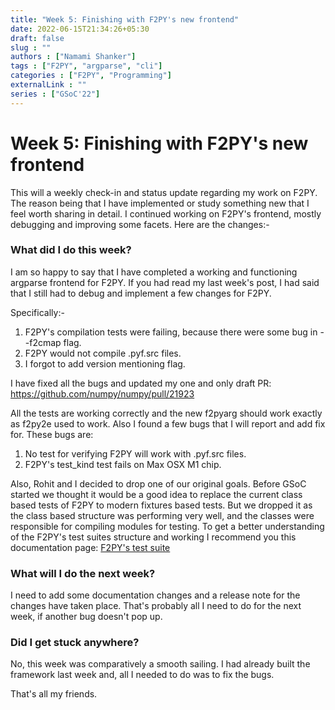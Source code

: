 ```yaml
---
title: "Week 5: Finishing with F2PY's new frontend"
date: 2022-06-15T21:34:26+05:30
draft: false
slug : ""
authors : ["Namami Shanker"]
tags : ["F2PY", "argparse", "cli"]
categories : ["F2PY", "Programming"]
externalLink : ""
series : ["GSoC'22"]
---
```


# Week 5: Finishing with F2PY's new frontend

This will a weekly check-in and status update regarding my work on F2PY. The reason being that I have implemented or study something new that I feel worth sharing in detail. I continued working on F2PY's frontend, mostly debugging and improving some facets. Here are the changes:- 

### What did I do this week?

I am so happy to say that I have completed a working and functioning argparse frontend for F2PY. If you had read my last week's post, I had said that I still had to debug and implement a few changes for F2PY.

Specifically:-

1. F2PY's compilation tests were failing, because there were some bug in --f2cmap flag.
2. F2PY would not compile .pyf.src files.
3. I forgot to add version mentioning flag.

I have fixed all the bugs and updated my one and only draft PR: https://github.com/numpy/numpy/pull/21923

All the tests are working correctly and the new f2pyarg should work exactly as f2py2e used to work. Also I found a few bugs that I will report and add fix for. These bugs are:

1. No test for verifying F2PY will work with .pyf.src files.
2. F2PY's test_kind test fails on Max OSX M1 chip.

Also, Rohit and I decided to drop one of our original goals. Before GSoC started we thought it would be a good idea to replace the current class based tests of F2PY to modern fixtures based tests. But we dropped it as the class based structure was performing very well, and the classes were responsible for compiling modules for testing. To get a better understanding of the F2PY's test suites structure and working I recommend you this documentation page: [F2PY's test suite](https://numpy.org/devdocs/f2py/f2py-testing.html)

### What will I do the next week?

I need to add some documentation changes and a release note for the changes have taken place. That's probably all I need to do for the next week, if another bug doesn't pop up.

### Did I get stuck anywhere?

No, this week was comparatively a smooth sailing. I had already built the framework last week and, all I needed to do was to fix the bugs.

That's all my friends.